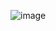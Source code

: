 ![image](https://user-images.githubusercontent.com/99291143/163713493-51e72272-33e9-4fe3-84bd-049bd43518d2.png)
